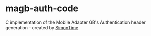 # magb-auth-code
C implementation of the Mobile Adapter GB's Authentication header generation - created by [SimonTime](https://github.com/simontime)

